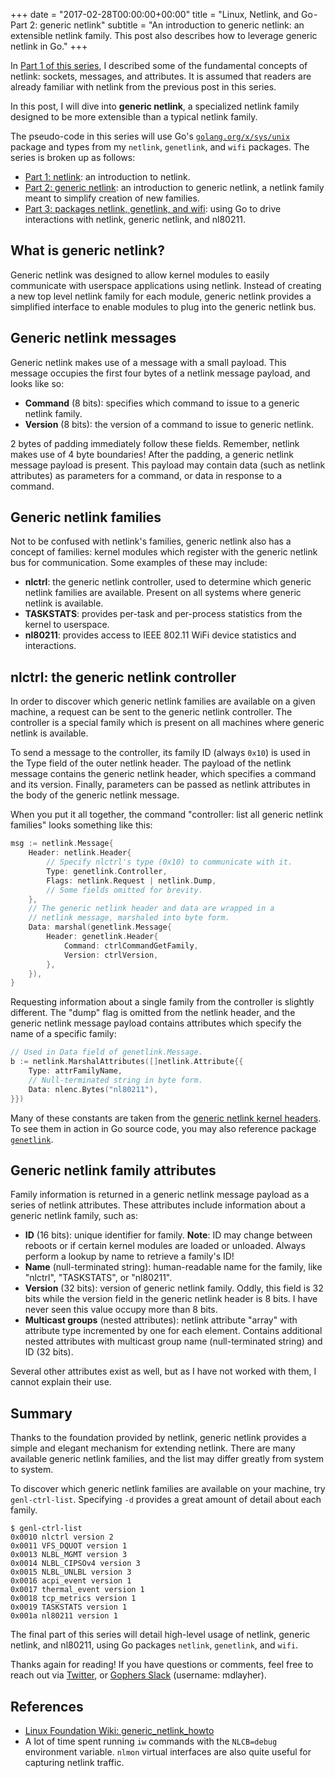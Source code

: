 +++
date = "2017-02-28T00:00:00+00:00"
title = "Linux, Netlink, and Go - Part 2: generic netlink"
subtitle = "An introduction to generic netlink: an extensible netlink family. This post also describes how to leverage generic netlink in Go."
+++

In [Part 1 of this series](../linux-netlink-and-go-part-1-netlink), I
described some of the fundamental concepts of netlink: sockets, messages, and
attributes. It is assumed that readers are already familiar with netlink from
the previous post in this series.

In this post, I will dive into **generic netlink**, a specialized netlink family
designed to be more extensible than a typical netlink family.

The pseudo-code in this series will use Go's [`golang.org/x/sys/unix`](https://godoc.org/golang.org/x/sys/unix)
package and types from my `netlink`, `genetlink`, and `wifi` packages. The
series is broken up as follows:

- [Part 1: netlink](../linux-netlink-and-go-part-1-netlink): an introduction
  to netlink.
- [Part 2: generic netlink](.): an introduction to generic netlink, a netlink
  family meant to simplify creation of new families.
- [Part 3: packages netlink, genetlink, and wifi](../linux-netlink-and-go-part-3-packages-netlink-genetlink-and-wifi):
  using Go to drive interactions with netlink, generic netlink, and nl80211.

## What is generic netlink?

Generic netlink was designed to allow kernel modules to easily communicate
with userspace applications using netlink. Instead of creating a new top level
netlink family for each module, generic netlink provides a simplified interface
to enable modules to plug into the generic netlink bus.

## Generic netlink messages

Generic netlink makes use of a message with a small payload. This message
occupies the first four bytes of a netlink message payload, and looks like so:

- **Command** (8 bits): specifies which command to issue to a generic netlink
  family.
- **Version** (8 bits): the version of a command to issue to generic netlink.

2 bytes of padding immediately follow these fields. Remember, netlink makes use
of 4 byte boundaries! After the padding, a generic netlink message payload is
present. This payload may contain data (such as netlink attributes) as
parameters for a command, or data in response to a command.

## Generic netlink families

Not to be confused with netlink's families, generic netlink also has a concept
of families: kernel modules which register with the generic netlink bus for
communication. Some examples of these may include:

- **nlctrl**: the generic netlink controller, used to determine which generic
  netlink families are available. Present on all systems where generic netlink
  is available.
- **TASKSTATS**: provides per-task and per-process statistics from the kernel
  to userspace.
- **nl80211**: provides access to IEEE 802.11 WiFi device statistics and
  interactions.

## nlctrl: the generic netlink controller

In order to discover which generic netlink families are available on a given
machine, a request can be sent to the generic netlink controller. The controller
is a special family which is present on all machines where generic netlink
is available.

To send a message to the controller, its family ID (always `0x10`) is used in
the Type field of the outer netlink header. The payload of the netlink message
contains the generic netlink header, which specifies a command and its version.
Finally, parameters can be passed as netlink attributes in the body of the
generic netlink message.

When you put it all together, the command "controller: list all generic netlink
families" looks something like this:

```go
msg := netlink.Message{
    Header: netlink.Header{
        // Specify nlctrl's type (0x10) to communicate with it.
        Type: genetlink.Controller,
        Flags: netlink.Request | netlink.Dump,
        // Some fields omitted for brevity.
    },
    // The generic netlink header and data are wrapped in a
    // netlink message, marshaled into byte form.
    Data: marshal(genetlink.Message{
        Header: genetlink.Header{
            Command: ctrlCommandGetFamily,
            Version: ctrlVersion,
        },
    }),
}
```

Requesting information about a single family from the controller is slightly
different. The "dump" flag is omitted from the netlink header, and the generic
netlink message payload contains attributes which specify the name of a
specific family:

```go
// Used in Data field of genetlink.Message.
b := netlink.MarshalAttributes([]netlink.Attribute{{
    Type: attrFamilyName,
    // Null-terminated string in byte form.
    Data: nlenc.Bytes("nl80211"),
}})
```

Many of these constants are taken from the [generic netlink kernel headers](https://elixir.bootlin.com/linux/v5.0.8/source/include/linux/genetlink.h).
To see them in action in Go source code, you may also reference
package [`genetlink`](https://github.com/mdlayher/netlink/tree/master/genetlink).

## Generic netlink family attributes

Family information is returned in a generic netlink message payload as a series
of netlink attributes. These attributes include information about a generic
netlink family, such as:

- **ID** (16 bits): unique identifier for family. **Note**: ID may change between
  reboots or if certain kernel modules are loaded or unloaded. Always perform a
  lookup by name to retrieve a family's ID!
- **Name** (null-terminated string): human-readable name for the family, like
  "nlctrl", "TASKSTATS", or "nl80211".
- **Version** (32 bits): version of generic netlink family. Oddly, this field is
  32 bits while the version field in the generic netlink header is 8 bits. I
  have never seen this value occupy more than 8 bits.
- **Multicast groups** (nested attributes): netlink attribute "array" with
  attribute type incremented by one for each element. Contains additional nested
  attributes with multicast group name (null-terminated string) and ID (32 bits).

Several other attributes exist as well, but as I have not worked with them, I
cannot explain their use.

## Summary

Thanks to the foundation provided by netlink, generic netlink provides a simple
and elegant mechanism for extending netlink. There are many available generic
netlink families, and the list may differ greatly from system to system.

To discover which generic netlink families are available on your machine, try
`genl-ctrl-list`. Specifying `-d` provides a great amount of detail about
each family.

```plaintext
$ genl-ctrl-list
0x0010 nlctrl version 2
0x0011 VFS_DQUOT version 1
0x0013 NLBL_MGMT version 3
0x0014 NLBL_CIPSOv4 version 3
0x0015 NLBL_UNLBL version 3
0x0016 acpi_event version 1
0x0017 thermal_event version 1
0x0018 tcp_metrics version 1
0x0019 TASKSTATS version 1
0x001a nl80211 version 1
```

The final part of this series will detail high-level usage of netlink, generic
netlink, and nl80211, using Go packages `netlink`, `genetlink`, and `wifi`.

Thanks again for reading! If you have questions or comments, feel free to
reach out via [Twitter](https://twitter.com/mdlayher), or [Gophers Slack](https://invite.slack.golangbridge.org/)
(username: mdlayher).

## References

- [Linux Foundation Wiki: generic_netlink_howto](https://wiki.linuxfoundation.org/networking/generic_netlink_howto)
- A lot of time spent running `iw` commands with the `NLCB=debug` environment
  variable. `nlmon` virtual interfaces are also quite useful for capturing
  netlink traffic.
